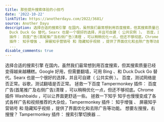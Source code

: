 ```yaml
---
title: 那些提升搜索体验的小技巧
date: '2022-10-22'
linkTitle: https://anotherdayu.com/2022/3681/
source: Another Dayu
description: 选择合适的搜索引擎 在国内，虽然我们最常想到用百度搜索，但其搜索质量已经变得越来越糟糕。Google 好用，但需要翻墙，可用 Bing 、和
  Duck Duck Go 替代。Searx 也是一个很好的选择，并且可自建（ 公共实例 ）。 百度，测试网络是否正常。谷歌，测试翻墙是否正常。 拯救一下百度 Tampermonkey
  插件： 百度广告(首尾推广及右侧广告)清理 ，可以稍稍优化一点，但还不够彻底。Chrome 插件 Washbaidu ，可以让界面更舒适一些。 拯救一下知乎 知乎也慢慢变成了各式各样广告和视频推荐的大杂烩，Tampermonkey
  插件： 知乎增强 、 屏蔽知乎营销号 和 隐藏知乎视频 ，提供了界面优化和去除广告等功能。 想要左搜搜，右搜搜？ Tampermonkey 插件： 搜索引擎切换器
  ...
disable_comments: true
---
```

选择合适的搜索引擎 在国内，虽然我们最常想到用百度搜索，但其搜索质量已经变得越来越糟糕。Google 好用，但需要翻墙，可用 Bing 、和 Duck Duck Go 替代。Searx 也是一个很好的选择，并且可自建（ 公共实例 ）。 百度，测试网络是否正常。谷歌，测试翻墙是否正常。 拯救一下百度 Tampermonkey 插件： 百度广告(首尾推广及右侧广告)清理 ，可以稍稍优化一点，但还不够彻底。Chrome 插件 Washbaidu ，可以让界面更舒适一些。 拯救一下知乎 知乎也慢慢变成了各式各样广告和视频推荐的大杂烩，Tampermonkey 插件： 知乎增强 、 屏蔽知乎营销号 和 隐藏知乎视频 ，提供了界面优化和去除广告等功能。 想要左搜搜，右搜搜？ Tampermonkey 插件： 搜索引擎切换器 ...